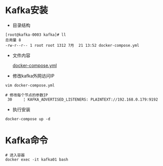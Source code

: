 # Kafka安装

* 目录结构  

``` text
[root@kafka-0003 kafka]# ll
总用量 8
-rw-r--r-- 1 root root 1312 7月  21 13:52 docker-compose.yml
```

* 文件内容  

    [docker-compose.yml](../dockerFile/kafka/docker-compose.yml)

* 修改kafka外网访问IP  

``` text
vim docker-compose.yml

# 修改每个节点的参数IP
 30     ¦ KAFKA_ADVERTISED_LISTENERS: PLAINTEXT://192.168.0.179:9192
```
  
* 执行安装  

``` text
docker-compose up -d
```

# Kafka命令

``` text
# 进入容器
docker exec -it kafka01 bash

```
